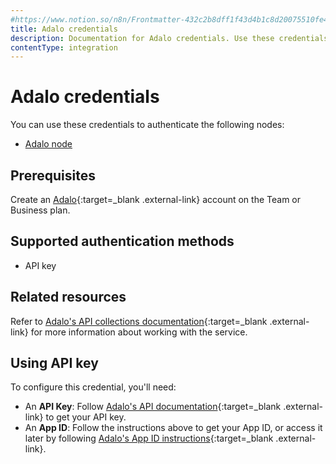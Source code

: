 ```yaml
---
#https://www.notion.so/n8n/Frontmatter-432c2b8dff1f43d4b1c8d20075510fe4
title: Adalo credentials
description: Documentation for Adalo credentials. Use these credentials to authenticate Adalo in n8n, a workflow automation platform.
contentType: integration
---
```


# Adalo credentials

You can use these credentials to authenticate the following nodes:

- [Adalo node](/integrations/builtin/app-nodes/n8n-nodes-base.adalo/)

## Prerequisites

Create an [Adalo](https://www.adalo.com/){:target=_blank .external-link} account on the Team or Business plan.

## Supported authentication methods

- API key

## Related resources

Refer to [Adalo's API collections documentation](https://help.adalo.com/integrations/the-adalo-api/collections){:target=_blank .external-link} for more information about working with the service.

## Using API key

To configure this credential, you'll need:

- An **API Key**: Follow [Adalo's API documentation](https://help.adalo.com/integrations/the-adalo-api){:target=_blank .external-link} to get your API key.
- An **App ID**: Follow the instructions above to get your App ID, or access it later by following [Adalo's App ID instructions](https://forum.adalo.com/t/i-dont-find-app-id/10788/2){:target=_blank .external-link}.

